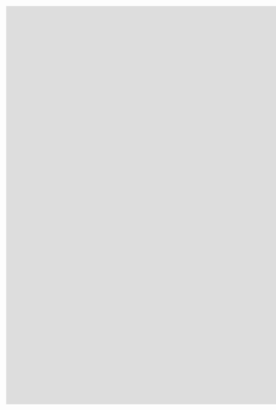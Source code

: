 ---
---

<iframe width="1920" height="1080" src="https://www.youtube.com/embed/SEnBzFcOdMI?controls=1" frameborder="0" allow="accelerometer; autoplay; encrypted-media; gyroscope; picture-in-picture" allowfullscreen data-uk-responsive></iframe>
